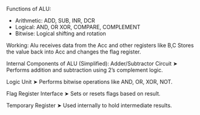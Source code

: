 Functions of ALU:
- Arithmetic: ADD, SUB, INR, DCR
- Logical: AND, OR XOR, COMPARE, COMPLEMENT
- Bitwise: Logical shifting and rotation

Working:
Alu receives data from the Acc and other registers like B,C
Stores the value back into Acc and changes the flag register.

Internal Components of ALU (Simplified):
Adder/Subtractor Circuit
➤ Performs addition and subtraction using 2’s complement logic.

Logic Unit
➤ Performs bitwise operations like AND, OR, XOR, NOT.

Flag Register Interface
➤ Sets or resets flags based on result.

Temporary Register
➤ Used internally to hold intermediate results.
